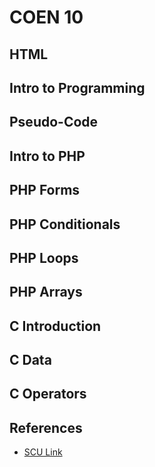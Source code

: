 # COEN 10

## HTML

## Intro to Programming

## Pseudo-Code

## Intro to PHP

## PHP Forms

## PHP Conditionals

## PHP Loops

## PHP Arrays

## C Introduction

## C Data

## C Operators

## References

* [SCU Link](https://www.cse.scu.edu/~sfigueir/10/10.html)